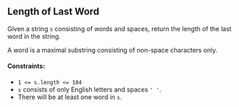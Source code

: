 ## Length of Last Word

Given a string `s` consisting of words and spaces, return the length of the last word in the string.

A word is a maximal substring consisting of non-space characters only.

#### Constraints:

- `1 <= s.length <= 104`
- `s` consists of only English letters and spaces `' '`.
- There will be at least one word in `s`.
